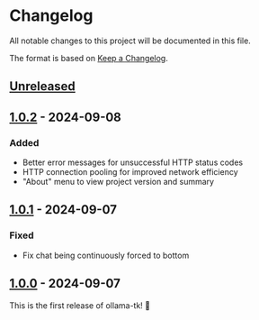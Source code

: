 # Changelog

All notable changes to this project will be documented in this file.

The format is based on [Keep a Changelog](https://keepachangelog.com/en/1.1.0/).

## [Unreleased]

## [1.0.2] - 2024-09-08

### Added

- Better error messages for unsuccessful HTTP status codes
- HTTP connection pooling for improved network efficiency
- "About" menu to view project version and summary

## [1.0.1] - 2024-09-07

### Fixed

- Fix chat being continuously forced to bottom

## [1.0.0] - 2024-09-07

This is the first release of ollama-tk! 🎉

[Unreleased]: https://github.com/thegamecracks/ollama-tk/compare/v1.0.2...main
[1.0.2]: https://github.com/thegamecracks/ollama-tk/compare/v1.0.1...v1.0.2
[1.0.1]: https://github.com/thegamecracks/ollama-tk/compare/v1.0.0...v1.0.1
[1.0.0]: https://github.com/thegamecracks/ollama-tk/releases/tag/v1.0.0
